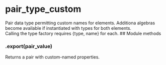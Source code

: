 # pair_type_custom   
Pair data type permitting custom names for elements. Additiona algebras become available if instantiated with types for both elements.   
Calling the type factory requires {type, name} for each. ## Module methods   
### .export(pair_value)   
Returns a pair with custom-named properties.   
   
